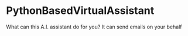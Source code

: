 # PythonBasedVirtualAssistant
What can this A.I. assistant do for you? It can send emails on your behalf
